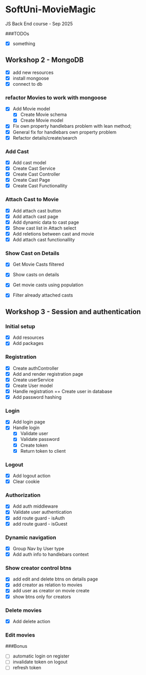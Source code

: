 # SoftUni-MovieMagic
JS Back End course - Sep 2025

###TODOs
- [x] something


## Workshop 2 - MongoDB

- [x] add new resources
- [x] install mongoose
- [x] connect to db

### refactor Movies to work with mongoose
- [x] Add Movie model
    - [x] Create Movie schema
    - [x] Create Movie model
- [x] Fix own property handlebars problem with lean method;
- [x] General fix for handlebars own property problem
- [x] Refactor details/create/search 

### Add Cast
- [x] Add cast model
- [x] Create Cast Service
- [x] Create Cast Controller
- [x] Create Cast Page
- [x] Create Cast Functionallity

### Attach Cast to Movie
- [x] Add attach cast button
- [x] Add attach cast page
- [x] Add dynamic data to cast page
- [x] Show cast list in Attach select
- [x] Add reletions between cast and movie
- [x] Add attach cast functionallity

### Show Cast on Details
- [x] Get Movie Casts filtered
- [x] Show casts on details
- [x] Get movie casts using population

- [x] Filter already attached casts

## Workshop 3 - Session and authentication

### Initial setup
- [x] Add resources
- [x] Add packages

### Registration
- [x] Create authController
- [x] Add and render registration page
- [x] Create userService
- [x] Create User model
- [x] Handle registration == Create user in database
- [x] Add password hashing

### Login
- [x] Add login page
- [x] Handle login
    - [x] Validate user
    - [x] Validate password
    - [x] Create token
    - [x] Return token to client

### Logout
- [x] Add logout action
- [x] Clear cookie

### Authorization
- [x] Add auth middleware
- [x] Validate user authentication
- [x] add route guard - isAuth
- [x] add route guard - isGuest

### Dynamic navigation
- [x] Group Nav by User type
- [x] Add auth info to handlebars context

### Show creator control btns
- [x] add edit and delete btns on details page
- [x] add creator as relation to movies
- [x] add user as creator on movie create
- [x] show btns only for creators

### Delete movies
- [x] Add delete action

### Edit movies


###Bonus
- [ ] automatic login on register
- [ ] invalidate token on logout
- [ ] refresh token